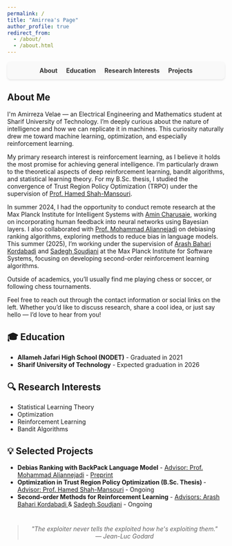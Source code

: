 ```yaml
---
permalink: /
title: "Amirrea's Page"
author_profile: true
redirect_from:
  - /about/
  - /about.html
---
```


<!-- Navigation Bar -->
<nav style="display: flex; justify-content: center; gap: 20px; background-color: #f9f9f9; padding: 12px; border-radius: 8px; box-shadow: 0 2px 4px rgba(0,0,0,0.1);">
  <a href="#about" style="text-decoration: none; color: #333; font-weight: bold;">About</a>
  <a href="#education" style="text-decoration: none; color: #333; font-weight: bold;">Education</a>
  <a href="#research" style="text-decoration: none; color: #333; font-weight: bold;">Research Interests</a>
  <a href="#projects" style="text-decoration: none; color: #333; font-weight: bold;">Projects</a>
</nav>

<!-- Introduction -->
<section id="about">
  <h2>About Me</h2>
  <p>
    I'm Amirreza Velae — an Electrical Engineering and Mathematics student at Sharif University of Technology. 
    I’m deeply curious about the nature of intelligence and how we can replicate it in machines. 
    This curiosity naturally drew me toward machine learning, optimization, and especially reinforcement learning.
  </p>

  <p>
    My primary research interest is reinforcement learning, as I believe it holds the most promise for achieving general intelligence. 
    I’m particularly drawn to the theoretical aspects of deep reinforcement learning, bandit algorithms, and statistical learning theory. 
    For my B.Sc. thesis, I studied the convergence of Trust Region Policy Optimization (TRPO) under the supervision of 
    <a href="https://scholar.google.ca/citations?user=dcjIFccAAAAJ&hl=en" target="_blank">Prof. Hamed Shah-Mansouri</a>.
  </p>

  <p>
    In summer 2024, I had the opportunity to conduct remote research at the Max Planck Institute for Intelligent Systems 
    with <a href="https://is.mpg.de/person/mcharusaie" target="_blank">Amin Charusaie</a>, 
    working on incorporating human feedback into neural networks using Bayesian layers. 
    I also collaborated with <a href="https://scholar.google.com/citations?user=yiZk6coAAAAJ&hl=en" target="_blank">Prof. Mohammad Aliannejadi</a> 
    on debiasing ranking algorithms, exploring methods to reduce bias in language models.  
    This summer (2025), I’m working under the supervision of 
    <a href="https://arashbaharik.github.io/" target="_blank">Arash Bahari Kordabadi</a> 
    and <a href="https://hycodev.com/ssoudjani" target="_blank">Sadegh Soudjani</a> 
    at the Max Planck Institute for Software Systems, focusing on developing second-order reinforcement learning algorithms.
  </p>

  <p>
    Outside of academics, you’ll usually find me playing chess or soccer, or following chess tournaments.
  </p>

  <p>
    Feel free to reach out through the contact information or social links on the left. 
    Whether you’d like to discuss research, share a cool idea, or just say hello — I’d love to hear from you!
  </p>
</section>

<!-- Education -->
<section id="education">
  <h2>🎓 Education</h2>
  <ul>
    <li><strong>Allameh Jafari High School (NODET)</strong> - Graduated in 2021</li>
    <li><strong>Sharif University of Technology</strong> - Expected graduation in 2026</li>
  </ul>
</section>

<!-- Research Interests -->
<section id="research">
  <h2>🔍 Research Interests</h2>
  <ul>
    <li>Statistical Learning Theory</li>
    <li>Optimization</li>
    <li>Reinforcement Learning</li>
    <li>Bandit Algorithms</li>
  </ul>
</section>

<!-- Selected Projects -->
<section id="projects">
  <h2>💡 Selected Projects</h2>
  <ul>
    <li>
      <strong>Debias Ranking with BackPack Language Model</strong> -
      <a href="https://scholar.google.com/citations?user=yiZk6coAAAAJ&hl=en" target="_blank">Advisor: Prof. Mohammad Aliannejadi</a> - <a href="https://amirrezavelae.github.io//publication/bp_ranker" target="_blank">Preprint</a>
    </li>
    <li>
      <strong>Optimization in Trust Region Policy Optimization (B.Sc. Thesis) </strong> - <a href="https://scholar.google.ca/citations?user=dcjIFccAAAAJ&hl=en" target="_blank">Advisor: Prof. Hamed Shah-Mansouri</a> - Ongoing
    <li>
      <strong>Second-order Methods for Reinforcement Learning</strong> - <a href="https://arashbaharik.github.io/" target="_blank">Advisors: Arash Bahari Kordabadi </a> & <a href="https://hycodev.com/ssoudjani/" target="_blank">Sadegh Soudjani</a> - Ongoing
    </li>
  </ul>
</section>

<blockquote style="margin-top: 40px; font-style: italic; text-align: center">
  "The exploiter never tells the exploited how he's exploiting them."<br>— <em>Jean-Luc Godard</em>
</blockquote>
